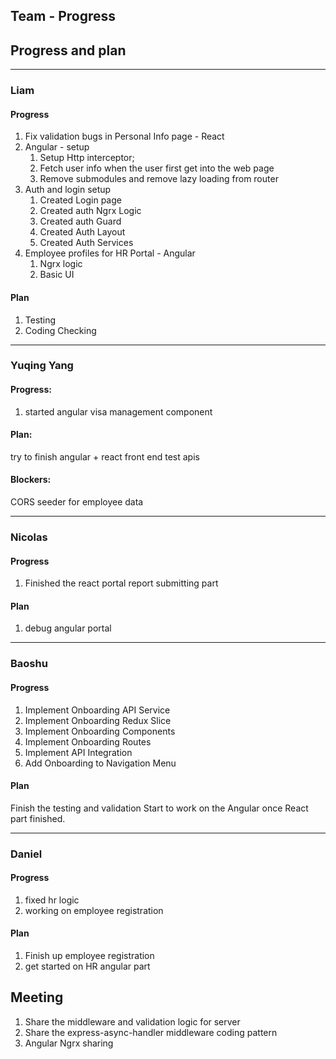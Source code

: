 ## Team - Progress


## Progress and plan
---
   
### Liam

#### Progress

1. Fix validation bugs in Personal Info page - React
2. Angular - setup
   1. Setup Http interceptor;
   2. Fetch user info when the user first get into the web page
   3. Remove submodules and remove lazy loading from router
3. Auth and login setup
   1. Created Login page
   2. Created auth Ngrx Logic
   3. Created auth Guard
   4. Created Auth Layout
   5. Created Auth Services
4. Employee profiles for HR Portal - Angular
   1. Ngrx logic
   2. Basic UI

#### Plan

1. Testing
2. Coding Checking

---

### Yuqing Yang

#### Progress:

1. started angular visa management component

#### Plan:
try to finish angular + react front end
test apis

#### Blockers:

CORS
seeder for employee data

---

### Nicolas

#### Progress

1. Finished the react portal report submitting part

#### Plan

1. debug angular portal

---

### Baoshu

#### Progress

1. Implement Onboarding API Service
2. Implement Onboarding Redux Slice
3. Implement Onboarding Components
4. Implement Onboarding Routes
5. Implement API Integration
6. Add Onboarding to Navigation Menu


#### Plan

Finish the testing and validation
Start to work on the Angular once React part finished.


---

### Daniel

#### Progress

1. fixed hr logic
2. working on employee registration

#### Plan

1. Finish up employee registration
2. get started on HR angular part

## Meeting

1. Share the middleware and validation logic for server
2. Share the express-async-handler middleware coding pattern
3. Angular Ngrx sharing
